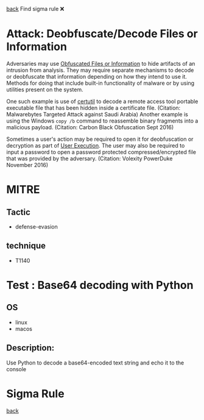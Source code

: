 
[back](../index.md)
Find sigma rule :x: 

# Attack: Deobfuscate/Decode Files or Information 

Adversaries may use [Obfuscated Files or Information](https://attack.mitre.org/techniques/T1027) to hide artifacts of an intrusion from analysis. They may require separate mechanisms to decode or deobfuscate that information depending on how they intend to use it. Methods for doing that include built-in functionality of malware or by using utilities present on the system.

One such example is use of [certutil](https://attack.mitre.org/software/S0160) to decode a remote access tool portable executable file that has been hidden inside a certificate file. (Citation: Malwarebytes Targeted Attack against Saudi Arabia) Another example is using the Windows <code>copy /b</code> command to reassemble binary fragments into a malicious payload. (Citation: Carbon Black Obfuscation Sept 2016)

Sometimes a user's action may be required to open it for deobfuscation or decryption as part of [User Execution](https://attack.mitre.org/techniques/T1204). The user may also be required to input a password to open a password protected compressed/encrypted file that was provided by the adversary. (Citation: Volexity PowerDuke November 2016)

# MITRE
## Tactic
  - defense-evasion


## technique
  - T1140


# Test : Base64 decoding with Python
## OS
  - linux
  - macos


## Description:
Use Python to decode a base64-encoded text string and echo it to the console


# Sigma Rule


[back](../index.md)

